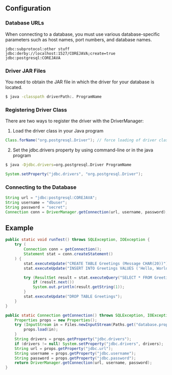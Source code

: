 ## Configuration

### Database URLs

When connecting to a database, you must use various database-specific parameters such as host names, port numbers, and database names.

```
jdbc:subprotocol:other stuff
jdbc:derby://localhost:1527/COREJAVA;create=true
jdbc:postgresql:COREJAVA
```

### Driver JAR Files

You need to obtain the JAR file in which the driver for your database is located.

```bash
$ java -classpath driverPath:. ProgramName
```

### Registering Driver Class

There are two ways to register the driver with the DriverManager:

1. Load the driver class in your Java program

```java
Class.forName("org.postgresql.Driver"); // force loading of driver class
```

2. Set the jdbc.drivers property by using command-line or in the java program

```bash
$ java -Djdbc.drivers=org.postgresql.Driver ProgramName
```

```java
System.setProperty("jdbc.drivers", "org.postgresql.Driver");
```

### Connecting to the Database

```java
String url = "jdbc:postgresql:COREJAVA";
String username = "dbuser";
String password = "secret";
Connection conn = DriverManager.getConnection(url, username, password);
```

## Example

```java
public static void runTest() throws SQLException, IOException {
    try (
        Connection conn = getConnection();
        Statement stat = conn.createStatement()
    ) {
        stat.executeUpdate("CREATE TABLE Greetings (Message CHAR(20))");
        stat.executeUpdate("INSERT INTO Greetings VALUES ('Hello, World!')");

        try (ResultSet result = stat.executeQuery("SELECT * FROM Greetings")) {
            if (result.next())
            System.out.println(result.getString(1));
        }
        stat.executeUpdate("DROP TABLE Greetings");
    }
}

public static Connection getConnection() throws SQLException, IOException {
    Properties props = new Properties();
    try (InputStream in = Files.newInputStream(Paths.get("database.properties"))) {
        props.load(in);
    }
    String drivers = props.getProperty("jdbc.drivers");
    if (drivers != null) System.setProperty("jdbc.drivers", drivers);
    String url = props.getProperty("jdbc.url");
    String username = props.getProperty("jdbc.username");
    String password = props.getProperty("jdbc.password");
    return DriverManager.getConnection(url, username, password);
}
```
